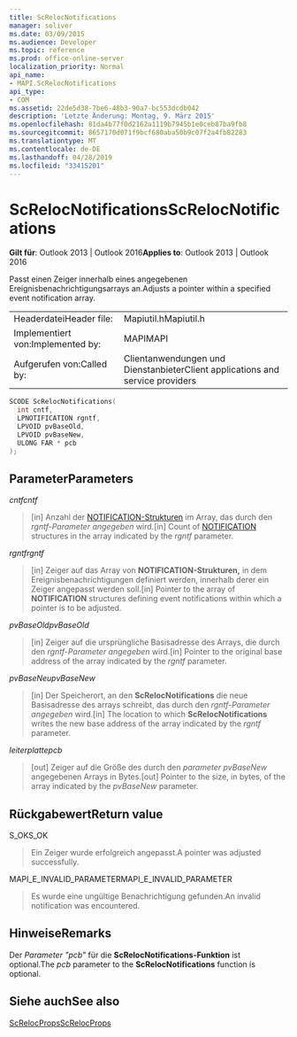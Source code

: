 ```yaml
---
title: ScRelocNotifications
manager: soliver
ms.date: 03/09/2015
ms.audience: Developer
ms.topic: reference
ms.prod: office-online-server
localization_priority: Normal
api_name:
- MAPI.ScRelocNotifications
api_type:
- COM
ms.assetid: 22de5d38-7be6-48b3-90a7-bc553dcdb042
description: 'Letzte Änderung: Montag, 9. März 2015'
ms.openlocfilehash: 81da4b77f0d2162a1119b7945b1e0ceb87ba9fb8
ms.sourcegitcommit: 8657170d071f9bcf680aba50b9c07f2a4fb82283
ms.translationtype: MT
ms.contentlocale: de-DE
ms.lasthandoff: 04/28/2019
ms.locfileid: "33415201"
---
```

# <a name="screlocnotifications"></a><span data-ttu-id="236d2-103">ScRelocNotifications</span><span class="sxs-lookup"><span data-stu-id="236d2-103">ScRelocNotifications</span></span>

  
  
<span data-ttu-id="236d2-104">**Gilt für**: Outlook 2013 | Outlook 2016</span><span class="sxs-lookup"><span data-stu-id="236d2-104">**Applies to**: Outlook 2013 | Outlook 2016</span></span> 
  
<span data-ttu-id="236d2-105">Passt einen Zeiger innerhalb eines angegebenen Ereignisbenachrichtigungsarrays an.</span><span class="sxs-lookup"><span data-stu-id="236d2-105">Adjusts a pointer within a specified event notification array.</span></span> 
  
|||
|:-----|:-----|
|<span data-ttu-id="236d2-106">Headerdatei</span><span class="sxs-lookup"><span data-stu-id="236d2-106">Header file:</span></span>  <br/> |<span data-ttu-id="236d2-107">Mapiutil.h</span><span class="sxs-lookup"><span data-stu-id="236d2-107">Mapiutil.h</span></span>  <br/> |
|<span data-ttu-id="236d2-108">Implementiert von:</span><span class="sxs-lookup"><span data-stu-id="236d2-108">Implemented by:</span></span>  <br/> |<span data-ttu-id="236d2-109">MAPI</span><span class="sxs-lookup"><span data-stu-id="236d2-109">MAPI</span></span>  <br/> |
|<span data-ttu-id="236d2-110">Aufgerufen von:</span><span class="sxs-lookup"><span data-stu-id="236d2-110">Called by:</span></span>  <br/> |<span data-ttu-id="236d2-111">Clientanwendungen und Dienstanbieter</span><span class="sxs-lookup"><span data-stu-id="236d2-111">Client applications and service providers</span></span>  <br/> |
   
```cpp
SCODE ScRelocNotifications(
  int cntf,
  LPNOTIFICATION rgntf,
  LPVOID pvBaseOld,
  LPVOID pvBaseNew,
  ULONG FAR * pcb
);
```

## <a name="parameters"></a><span data-ttu-id="236d2-112">Parameter</span><span class="sxs-lookup"><span data-stu-id="236d2-112">Parameters</span></span>

 <span data-ttu-id="236d2-113">_cntf_</span><span class="sxs-lookup"><span data-stu-id="236d2-113">_cntf_</span></span>
  
> <span data-ttu-id="236d2-114">[in] Anzahl der [NOTIFICATION-Strukturen](notification.md) im Array, das durch den  _rgntf-Parameter angegeben_ wird.</span><span class="sxs-lookup"><span data-stu-id="236d2-114">[in] Count of [NOTIFICATION](notification.md) structures in the array indicated by the  _rgntf_ parameter.</span></span> 
    
 <span data-ttu-id="236d2-115">_rgntf_</span><span class="sxs-lookup"><span data-stu-id="236d2-115">_rgntf_</span></span>
  
> <span data-ttu-id="236d2-116">[in] Zeiger auf das Array von **NOTIFICATION-Strukturen,** in dem Ereignisbenachrichtigungen definiert werden, innerhalb derer ein Zeiger angepasst werden soll.</span><span class="sxs-lookup"><span data-stu-id="236d2-116">[in] Pointer to the array of **NOTIFICATION** structures defining event notifications within which a pointer is to be adjusted.</span></span> 
    
 <span data-ttu-id="236d2-117">_pvBaseOld_</span><span class="sxs-lookup"><span data-stu-id="236d2-117">_pvBaseOld_</span></span>
  
> <span data-ttu-id="236d2-118">[in] Zeiger auf die ursprüngliche Basisadresse des Arrays, die durch den  _rgntf-Parameter angegeben_ wird.</span><span class="sxs-lookup"><span data-stu-id="236d2-118">[in] Pointer to the original base address of the array indicated by the  _rgntf_ parameter.</span></span> 
    
 <span data-ttu-id="236d2-119">_pvBaseNeu_</span><span class="sxs-lookup"><span data-stu-id="236d2-119">_pvBaseNew_</span></span>
  
> <span data-ttu-id="236d2-120">[in] Der Speicherort, an den **ScRelocNotifications** die neue Basisadresse des arrays schreibt, das durch den  _rgntf-Parameter angegeben_ wird.</span><span class="sxs-lookup"><span data-stu-id="236d2-120">[in] The location to which **ScRelocNotifications** writes the new base address of the array indicated by the  _rgntf_ parameter.</span></span> 
    
 <span data-ttu-id="236d2-121">_leiterplatte_</span><span class="sxs-lookup"><span data-stu-id="236d2-121">_pcb_</span></span>
  
> <span data-ttu-id="236d2-122">[out] Zeiger auf die Größe des durch den  _parameter pvBaseNew_ angegebenen Arrays in Bytes.</span><span class="sxs-lookup"><span data-stu-id="236d2-122">[out] Pointer to the size, in bytes, of the array indicated by the  _pvBaseNew_ parameter.</span></span> 
    
## <a name="return-value"></a><span data-ttu-id="236d2-123">Rückgabewert</span><span class="sxs-lookup"><span data-stu-id="236d2-123">Return value</span></span>

<span data-ttu-id="236d2-124">S_OK</span><span class="sxs-lookup"><span data-stu-id="236d2-124">S_OK</span></span>
  
> <span data-ttu-id="236d2-125">Ein Zeiger wurde erfolgreich angepasst.</span><span class="sxs-lookup"><span data-stu-id="236d2-125">A pointer was adjusted successfully.</span></span>
    
<span data-ttu-id="236d2-126">MAPI_E_INVALID_PARAMETER</span><span class="sxs-lookup"><span data-stu-id="236d2-126">MAPI_E_INVALID_PARAMETER</span></span>
  
> <span data-ttu-id="236d2-127">Es wurde eine ungültige Benachrichtigung gefunden.</span><span class="sxs-lookup"><span data-stu-id="236d2-127">An invalid notification was encountered.</span></span>
    
## <a name="remarks"></a><span data-ttu-id="236d2-128">Hinweise</span><span class="sxs-lookup"><span data-stu-id="236d2-128">Remarks</span></span>

<span data-ttu-id="236d2-129">Der  _Parameter "pcb"_ für die **ScRelocNotifications-Funktion** ist optional.</span><span class="sxs-lookup"><span data-stu-id="236d2-129">The  _pcb_ parameter to the **ScRelocNotifications** function is optional.</span></span> 
  
## <a name="see-also"></a><span data-ttu-id="236d2-130">Siehe auch</span><span class="sxs-lookup"><span data-stu-id="236d2-130">See also</span></span>



[<span data-ttu-id="236d2-131">ScRelocProps</span><span class="sxs-lookup"><span data-stu-id="236d2-131">ScRelocProps</span></span>](screlocprops.md)

